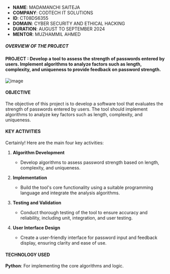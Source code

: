 - **NAME**: MADAMANCHI SAITEJA
- **COMPANY**: CODTECH IT SOLUTIONS
- **ID**: CT08DS6355
- **DOMAIN**: CYBER SECURITY AND ETHICAL HACKING
- **DURATION**: AUGUST TO SEPTEMBER 2024
- **MENTOR**:  MUZHAMMIL AHMED
 

##### OVERVIEW OF THE PROJECT


#### PROJECT :  Develop a tool to assess the strength of passwords entered by users. Implement algorithms to analyze factors such as length, complexity, and uniqueness to provide feedback on password strength.

![image](https://github.com/user-attachments/assets/38807cf2-8775-4a49-928b-7bcaa2c4931c)

#### OBJECTIVE
The objective of this project is to develop a software tool that evaluates the strength of passwords entered by users.
The tool should implement algorithms to analyze key factors such as length, complexity, and uniqueness.


#### KEY ACTIVITIES
Certainly! Here are the main four key activities:

1. **Algorithm Development**
   - Develop algorithms to assess password strength based on length, complexity, and uniqueness.

2. **Implementation**
   - Build the tool's core functionality using a suitable programming language and integrate the analysis algorithms.

3. **Testing and Validation**
   - Conduct thorough testing of the tool to ensure accuracy and reliability, including unit, integration, and user testing.

4. **User Interface Design**
   - Create a user-friendly interface for password input and feedback display, ensuring clarity and ease of use.
  

#### TECHNOLOGY USED
**Python**: For implementing the core algorithms and logic.
